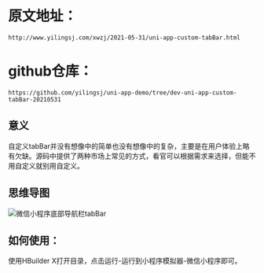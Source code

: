 # 原文地址：
	http://www.yilingsj.com/xwzj/2021-05-31/uni-app-custom-tabBar.html

# github仓库：
	https://github.com/yilingsj/uni-app-demo/tree/dev-uni-app-custom-tabBar-20210531

## 意义
自定义tabBar并没有想像中的简单也没有想像中的复杂，主要是在用户体验上略有欠缺。源码中提供了两种市场上常见的方式，看官可以根据需求来选择，但能不用自定义就别用自定义。

## 思维导图
![微信小程序底部导航栏tabBar](https://img.alicdn.com/imgextra/i2/759415648/O1CN01KLUWBw1rapevG6uOH_!!759415648.png)

## 如何使用：
使用HBuilder X打开目录，点击运行-运行到小程序模拟器-微信小程序即可。